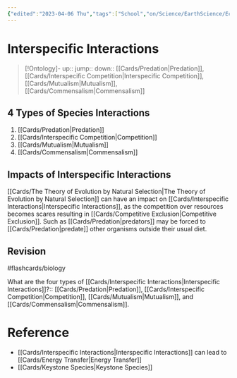 ```yaml
---
{"edited":"2023-04-06 Thu","tags":["School","on/Science/EarthScience/Ecology","moc","flashcards/biology"],"date created":"2022-02-08 Tue","dg-publish":true,"permalink":"/cards/interspecific-interactions/","dgPassFrontmatter":true}
---
```


# Interspecific Interactions

> [!Ontology]-
> up:: 
> jump:: 
> down:: [[Cards/Predation\|Predation]], [[Cards/Interspecific Competition\|Interspecific Competition]], [[Cards/Mutualism\|Mutualism]], [[Cards/Commensalism\|Commensalism]]

## 4 Types of Species Interactions

1. [[Cards/Predation\|Predation]]
2. [[Cards/Interspecific Competition\|Competition]]
3. [[Cards/Mutualism\|Mutualism]]
4. [[Cards/Commensalism\|Commensalism]]

## Impacts of Interspecific Interactions

[[Cards/The Theory of Evolution by Natural Selection\|The Theory of Evolution by Natural Selection]] can have an impact on [[Cards/Interspecific Interactions\|Interspecific Interactions]], as the competition over resources becomes scares resulting in [[Cards/Competitive Exclusion\|Competitive Exclusion]]. Such as [[Cards/Predation\|predators]] may be forced to [[Cards/Predation\|predate]] other organisms outside their usual diet.

## Revision

#flashcards/biology 

What are the four types of [[Cards/Interspecific Interactions\|Interspecific Interactions]]?:: [[Cards/Predation\|Predation]], [[Cards/Interspecific Competition\|Competition]], [[Cards/Mutualism\|Mutualism]], and [[Cards/Commensalism\|Commensalism]].
<!--SR:!2022-08-23,23,250-->

# Reference

- [[Cards/Interspecific Interactions\|Interspecific Interactions]] can lead to [[Cards/Energy Transfer\|Energy Transfer]]
- [[Cards/Keystone Species\|Keystone Species]]